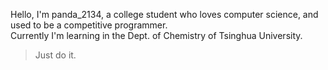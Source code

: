 Hello, I'm panda\_2134, a college student who loves computer science, and used to be a competitive programmer.        
Currently I'm learning in the Dept. of Chemistry of Tsinghua University.

> Just do it. 

